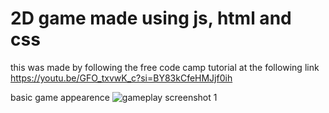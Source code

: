 # 2D game made using js, html and css

this was made by following the free code camp tutorial at the following link
https://youtu.be/GFO_txvwK_c?si=BY83kCfeHMJjf0ih

basic game appearence
![gameplay screenshot 1](https://github.com/warnakulasuriya-fds-e23/JS-side-scroller-game/assets/145958660/8274cae2-507a-4324-807f-6978c9aa1d2a)
